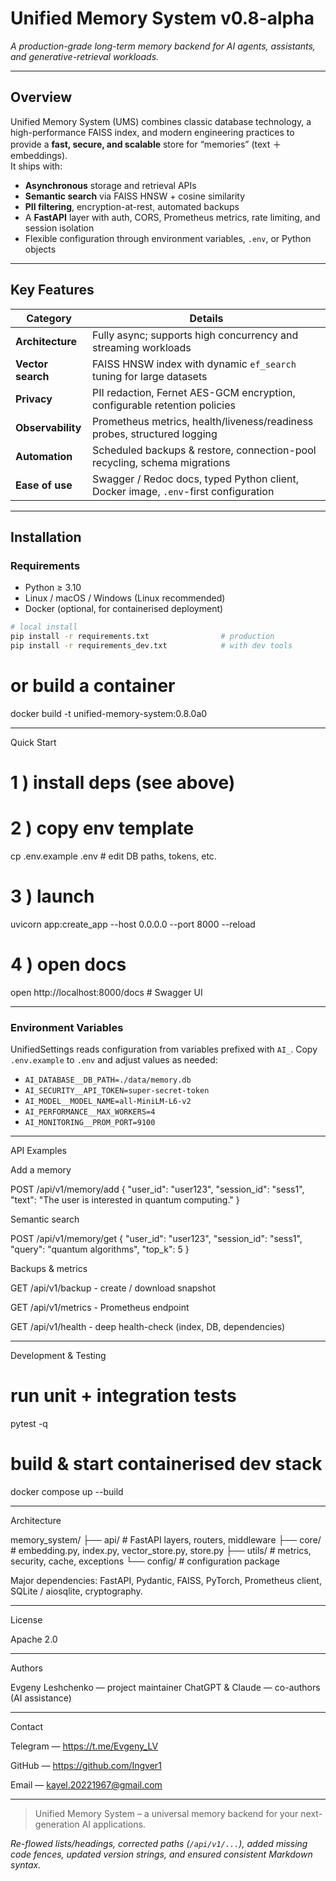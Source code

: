 # Unified Memory System v0.8-alpha

_A production-grade long-term memory backend for AI agents, assistants, and generative-retrieval workloads._

---

## Overview

Unified Memory System (UMS) combines classic database technology, a high-performance FAISS index, and modern engineering practices to provide a **fast, secure, and scalable** store for “memories” (text ＋ embeddings).  
It ships with:

* **Asynchronous** storage and retrieval APIs  
* **Semantic search** via FAISS HNSW + cosine similarity  
* **PII filtering**, encryption-at-rest, automated backups  
* A **FastAPI** layer with auth, CORS, Prometheus metrics, rate limiting, and session isolation  
* Flexible configuration through environment variables, `.env`, or Python objects

---

## Key Features

| Category            | Details                                                                                 |
| ------------------- | --------------------------------------------------------------------------------------- |
| **Architecture**    | Fully async; supports high concurrency and streaming workloads                          |
| **Vector search**   | FAISS HNSW index with dynamic `ef_search` tuning for large datasets                     |
| **Privacy**         | PII redaction, Fernet AES-GCM encryption, configurable retention policies               |
| **Observability**   | Prometheus metrics, health/liveness/readiness probes, structured logging                |
| **Automation**      | Scheduled backups & restore, connection-pool recycling, schema migrations              |
| **Ease of use**     | Swagger / Redoc docs, typed Python client, Docker image, `.env`-first configuration    |

---

## Installation

### Requirements

* Python ≥ 3.10  
* Linux / macOS / Windows (Linux recommended)  
* Docker (optional, for containerised deployment)

```bash
# local install
pip install -r requirements.txt                # production
pip install -r requirements_dev.txt            # with dev tools
```
# or build a container
docker build -t unified-memory-system:0.8.0a0

---

Quick Start

# 1 ) install deps (see above)

# 2 ) copy env template
cp .env.example .env          # edit DB paths, tokens, etc.

# 3 ) launch
uvicorn app:create_app --host 0.0.0.0 --port 8000 --reload

# 4 ) open docs
open http://localhost:8000/docs    # Swagger UI

---

### Environment Variables

UnifiedSettings reads configuration from variables prefixed with `AI_`. Copy
`.env.example` to `.env` and adjust values as needed:

- `AI_DATABASE__DB_PATH=./data/memory.db`
- `AI_SECURITY__API_TOKEN=super-secret-token`
- `AI_MODEL__MODEL_NAME=all-MiniLM-L6-v2`
- `AI_PERFORMANCE__MAX_WORKERS=4`
- `AI_MONITORING__PROM_PORT=9100`
---

API Examples

Add a memory

POST /api/v1/memory/add
{
  "user_id": "user123",
  "session_id": "sess1",
  "text": "The user is interested in quantum computing."
}

Semantic search

POST /api/v1/memory/get
{
  "user_id": "user123",
  "session_id": "sess1",
  "query": "quantum algorithms",
  "top_k": 5
}

Backups & metrics

GET /api/v1/backup - create / download snapshot

GET /api/v1/metrics - Prometheus endpoint

GET /api/v1/health  - deep health-check (index, DB, dependencies)



---

Development & Testing

# run unit + integration tests
pytest -q

# build & start containerised dev stack
docker compose up --build


---

Architecture

   memory_system/
       ├── api/            # FastAPI layers, routers, middleware
       ├── core/           # embedding.py, index.py, vector_store.py, store.py
       ├── utils/          # metrics, security, cache, exceptions
       └── config/         # configuration package

Major dependencies: FastAPI, Pydantic, FAISS, PyTorch, Prometheus client, SQLite / aiosqlite, cryptography.


---

License

Apache 2.0


---

Authors

Evgeny Leshchenko — project maintainer
ChatGPT & Claude — co-authors (AI assistance)


---

Contact

Telegram — https://t.me/Evgeny_LV

GitHub   — https://github.com/Ingver1

Email    — kayel.20221967@gmail.com


---

> Unified Memory System – a universal memory backend for your next-generation AI applications.



*Re-flowed lists/headings, corrected paths (`/api/v1/...`), added missing code fences, updated version strings, and ensured consistent Markdown syntax.*

